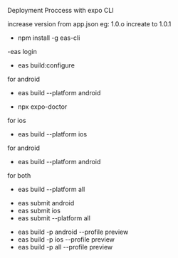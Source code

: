 Deployment Proccess with expo CLI

<!-- App Verison Update -->
increase version from app.json
eg: 1.0.o increate to 1.0.1

<!-- _first install expo CLI_ -->
- npm install -g eas-cli

<!-- _Log in to your Expo account_ -->
-eas login

<!-- _Configure the project_ -->
- eas build:configure

<!-- _Run a build_ -->
for android
- eas build --platform android

<!-- run this command to check if the there is any issue in project -->
- npx expo-doctor


<!-- build comand -->
for ios
- eas build --platform ios

for android
- eas build --platform android

for both
- eas build --platform all


<!-- _Submit to Store_ -->
- eas submit android
- eas submit ios
- eas submit --platform all





<!-- For Testing Build in Real Device -->
- eas build -p android --profile preview
- eas build -p ios --profile preview
- eas build -p all --profile preview